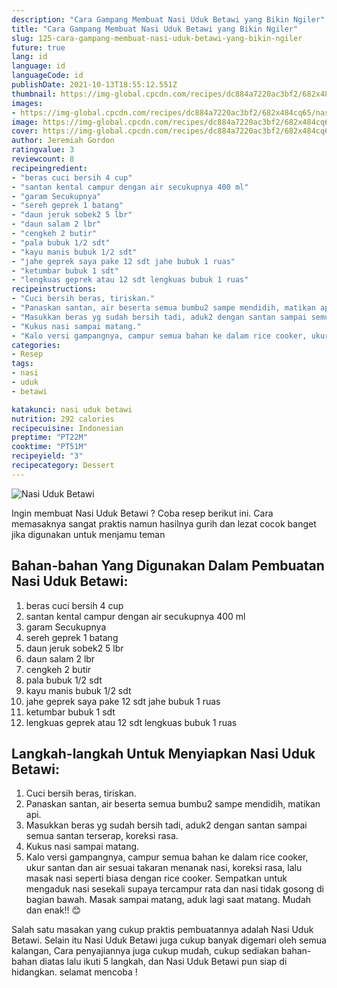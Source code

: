 ```yaml
---
description: "Cara Gampang Membuat Nasi Uduk Betawi yang Bikin Ngiler"
title: "Cara Gampang Membuat Nasi Uduk Betawi yang Bikin Ngiler"
slug: 125-cara-gampang-membuat-nasi-uduk-betawi-yang-bikin-ngiler
future: true
lang: id
language: id
languageCode: id
publishDate: 2021-10-13T18:55:12.551Z 
thumbnail: https://img-global.cpcdn.com/recipes/dc884a7220ac3bf2/682x484cq65/nasi-uduk-betawi-foto-resep-utama.png
images:
- https://img-global.cpcdn.com/recipes/dc884a7220ac3bf2/682x484cq65/nasi-uduk-betawi-foto-resep-utama.png
image: https://img-global.cpcdn.com/recipes/dc884a7220ac3bf2/682x484cq65/nasi-uduk-betawi-foto-resep-utama.png
cover: https://img-global.cpcdn.com/recipes/dc884a7220ac3bf2/682x484cq65/nasi-uduk-betawi-foto-resep-utama.png
author: Jeremiah Gordon
ratingvalue: 3
reviewcount: 8
recipeingredient:
- "beras cuci bersih 4 cup"
- "santan kental campur dengan air secukupnya 400 ml"
- "garam Secukupnya"
- "sereh geprek 1 batang"
- "daun jeruk sobek2 5 lbr"
- "daun salam 2 lbr"
- "cengkeh 2 butir"
- "pala bubuk 1/2 sdt"
- "kayu manis bubuk 1/2 sdt"
- "jahe geprek saya pake 12 sdt jahe bubuk 1 ruas"
- "ketumbar bubuk 1 sdt"
- "lengkuas geprek atau 12 sdt lengkuas bubuk 1 ruas"
recipeinstructions:
- "Cuci bersih beras, tiriskan."
- "Panaskan santan, air beserta semua bumbu2 sampe mendidih, matikan api."
- "Masukkan beras yg sudah bersih tadi, aduk2 dengan santan sampai semua santan terserap, koreksi rasa."
- "Kukus nasi sampai matang."
- "Kalo versi gampangnya, campur semua bahan ke dalam rice cooker, ukur santan dan air sesuai takaran menanak nasi, koreksi rasa, lalu masak nasi seperti biasa dengan rice cooker. Sempatkan untuk mengaduk nasi sesekali supaya tercampur rata dan nasi tidak gosong di bagian bawah. Masak sampai matang, aduk lagi saat matang. Mudah dan enak!! 😊"
categories:
- Resep
tags:
- nasi
- uduk
- betawi

katakunci: nasi uduk betawi 
nutrition: 292 calories
recipecuisine: Indonesian
preptime: "PT22M"
cooktime: "PT51M"
recipeyield: "3"
recipecategory: Dessert
---
```



![Nasi Uduk Betawi](https://img-global.cpcdn.com/recipes/dc884a7220ac3bf2/682x484cq65/nasi-uduk-betawi-foto-resep-utama.png)

Ingin membuat Nasi Uduk Betawi ? Coba resep berikut ini. Cara memasaknya sangat praktis namun hasilnya gurih dan lezat cocok banget jika digunakan untuk menjamu teman

<!--inarticleads1-->

## Bahan-bahan Yang Digunakan Dalam Pembuatan Nasi Uduk Betawi:

1. beras cuci bersih 4 cup
1. santan kental campur dengan air secukupnya 400 ml
1. garam Secukupnya
1. sereh geprek 1 batang
1. daun jeruk sobek2 5 lbr
1. daun salam 2 lbr
1. cengkeh 2 butir
1. pala bubuk 1/2 sdt
1. kayu manis bubuk 1/2 sdt
1. jahe geprek saya pake 12 sdt jahe bubuk 1 ruas
1. ketumbar bubuk 1 sdt
1. lengkuas geprek atau 12 sdt lengkuas bubuk 1 ruas



<!--inarticleads2-->

## Langkah-langkah Untuk Menyiapkan Nasi Uduk Betawi:

1. Cuci bersih beras, tiriskan.
1. Panaskan santan, air beserta semua bumbu2 sampe mendidih, matikan api.
1. Masukkan beras yg sudah bersih tadi, aduk2 dengan santan sampai semua santan terserap, koreksi rasa.
1. Kukus nasi sampai matang.
1. Kalo versi gampangnya, campur semua bahan ke dalam rice cooker, ukur santan dan air sesuai takaran menanak nasi, koreksi rasa, lalu masak nasi seperti biasa dengan rice cooker. Sempatkan untuk mengaduk nasi sesekali supaya tercampur rata dan nasi tidak gosong di bagian bawah. Masak sampai matang, aduk lagi saat matang. Mudah dan enak!! 😊




Salah satu masakan yang cukup praktis pembuatannya adalah  Nasi Uduk Betawi. Selain itu  Nasi Uduk Betawi  juga cukup banyak digemari oleh semua kalangan, Cara penyajiannya juga cukup mudah, cukup sediakan bahan-bahan diatas lalu ikuti 5 langkah, dan  Nasi Uduk Betawi  pun siap di hidangkan. selamat mencoba !
